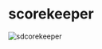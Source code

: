 # scorekeeper
![sdcorekeeper](https://user-images.githubusercontent.com/80994897/115093487-8079cf80-9ee8-11eb-99b6-114ecd4a9ed3.gif)
